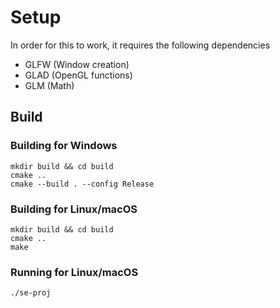 # Setup

In order for this to work, it requires the following dependencies
- GLFW (Window creation)
- GLAD (OpenGL functions)
- GLM  (Math)

## Build

### Building for Windows

```
mkdir build && cd build
cmake ..
cmake --build . --config Release
```

### Building for Linux/macOS

```
mkdir build && cd build
cmake ..
make
```

### Running for Linux/macOS

```
./se-proj
```
